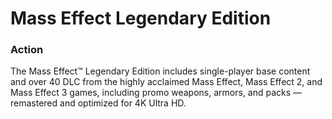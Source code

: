 # Mass Effect Legendary Edition

### Action

The Mass Effect™ Legendary Edition includes single-player base content and over 40 DLC from the highly acclaimed Mass Effect, Mass Effect 2, and Mass Effect 3 games, including promo weapons, armors, and packs — remastered and optimized for 4K Ultra HD.